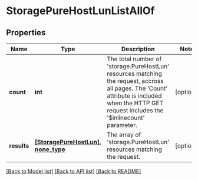 # StoragePureHostLunListAllOf

## Properties
Name | Type | Description | Notes
------------ | ------------- | ------------- | -------------
**count** | **int** | The total number of &#39;storage.PureHostLun&#39; resources matching the request, accross all pages. The &#39;Count&#39; attribute is included when the HTTP GET request includes the &#39;$inlinecount&#39; parameter. | [optional] 
**results** | [**[StoragePureHostLun], none_type**](StoragePureHostLun.md) | The array of &#39;storage.PureHostLun&#39; resources matching the request. | [optional] 

[[Back to Model list]](../README.md#documentation-for-models) [[Back to API list]](../README.md#documentation-for-api-endpoints) [[Back to README]](../README.md)


